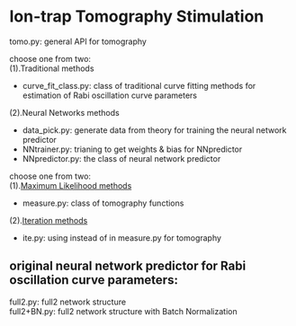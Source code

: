 

# Ion-trap Tomography Stimulation
tomo.py: general API for tomography

choose one from two:\
(1).Traditional methods
* curve_fit_class.py: class of traditional curve fitting methods for estimation of Rabi oscillation curve parameters 

(2).Neural Networks methods
* data_pick.py: generate data from theory for training the neural network predictor
* NNtrainer.py: trianing to get weights & bias for NNpredictor
* NNpredictor.py: the class of neural network predictor


choose one from two:\
(1).[Maximum Likelihood methods](https://arxiv.org/abs/1605.05039)
* measure.py: class of tomography functions

(2).[Iteration methods](https://arxiv.org/abs/quant-ph/0009093)
* ite.py: using  instead of in measure.py for tomography


## original neural network predictor for Rabi oscillation curve parameters:
full2.py: full2 network structure\
full2+BN.py: full2 network structure with Batch Normalization
